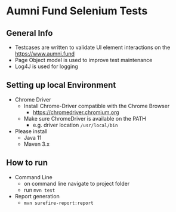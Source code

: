 # Aumni Fund Selenium Tests

## General Info
- Testcases are written to validate UI element interactions on the https://www.aumni.fund
- Page Object model is used to improve test maintenance 
- Log4J is used for logging 
  
## Setting up local Environment
- Chrome Driver
  * Install Chrome-Driver compatible with the Chrome Browser
    * https://chromedriver.chromium.org
  * Make sure ChromeDriver is available on the PATH 
    * e.g. driver location `/usr/local/bin`
- Please install 
  * Java 11
  * Maven 3.x
## How to run
- Command Line
  * on command line navigate to project folder
  * run `mvn test`
- Report generation 
  * `mvn surefire-report:report`
